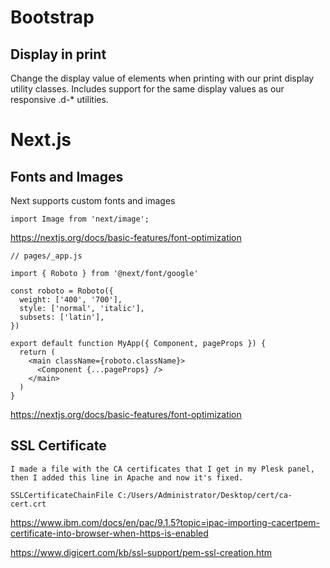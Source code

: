 
# Bootstrap

## Display in print
Change the display value of elements when printing with our print display utility classes. Includes support for the same display values as our responsive .d-* utilities.

# Next.js

## Fonts and Images

Next supports custom fonts and images

```
import Image from 'next/image';
```

https://nextjs.org/docs/basic-features/font-optimization

```
// pages/_app.js

import { Roboto } from '@next/font/google'

const roboto = Roboto({
  weight: ['400', '700'],
  style: ['normal', 'italic'],
  subsets: ['latin'],
})

export default function MyApp({ Component, pageProps }) {
  return (
    <main className={roboto.className}>
      <Component {...pageProps} />
    </main>
  )
}
```

https://nextjs.org/docs/basic-features/font-optimization

## SSL Certificate

```
I made a file with the CA certificates that I get in my Plesk panel, then I added this line in Apache and now it's fixed.

SSLCertificateChainFile C:/Users/Administrator/Desktop/cert/ca-cert.crt
```

https://www.ibm.com/docs/en/pac/9.1.5?topic=ipac-importing-cacertpem-certificate-into-browser-when-https-is-enabled

https://www.digicert.com/kb/ssl-support/pem-ssl-creation.htm

